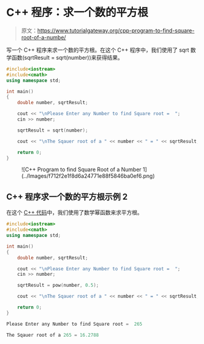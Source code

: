 # C++ 程序：求一个数的平方根

> 原文：<https://www.tutorialgateway.org/cpp-program-to-find-square-root-of-a-numbe/>

写一个 C++ 程序来求一个数的平方根。在这个 C++ 程序中，我们使用了 sqrt 数学函数(sqrtResult = sqrt(number))来获得结果。

```cpp
#include<iostream>
#include<cmath>
using namespace std;

int main()
{
	double number, sqrtResult;

	cout << "\nPlease Enter any Number to find Square root =  ";
	cin >> number;

	sqrtResult = sqrt(number);

	cout << "\nThe Sqauer root of a " << number << " = " << sqrtResult;

 	return 0;
}
```

<figure class="wp-block-image size-large">![C++ Program to find Square Root of a Number 1](../Images/f712f2e1f8d6a24771e88f5846ba0ef6.png)</figure>

## C++ 程序求一个数的平方根示例 2

在这个 [C++ 代码](https://www.tutorialgateway.org/cpp-programs/)中，我们使用了数学幂函数来求平方根。

```cpp
#include<iostream>
#include<cmath>
using namespace std;

int main()
{
	double number, sqrtResult;

	cout << "\nPlease Enter any Number to find Square root =  ";
	cin >> number;

	sqrtResult = pow(number, 0.5);

	cout << "\nThe Sqauer root of a " << number << " = " << sqrtResult;

 	return 0;
}
```

```cpp
Please Enter any Number to find Square root =  265

The Sqauer root of a 265 = 16.2788
```